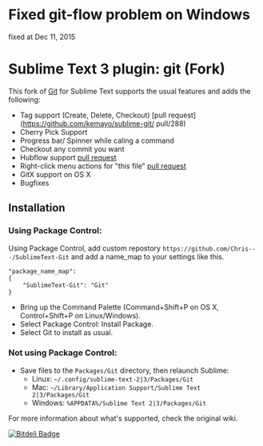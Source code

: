 # Fixed git-flow problem on Windows
fixed at Dec 11, 2015



# Sublime Text 3 plugin: git (Fork)

This fork of [Git](https://github.com/kemayo/sublime-git) for Sublime Text supports the usual features and adds the following:

- Tag support (Create, Delete, Checkout) [pull request](https://github.com/kemayo/sublime-git/	pull/288)
- Cherry Pick Support
- Progress bar/ Spinner while caling a command
- Checkout any commit you want
- Hubflow support [pull request](https://github.com/kemayo/sublime-git/pull/279)
- Right-click menu actions for "this file" [pull request](https://github.com/kemayo/sublime-git/pull/247)
- GitX support on OS X
- Bugfixes

## Installation

### Using Package Control:

Using Package Control, add custom repostory `https://github.com/Chris---/SublimeText-Git` and add a name_map to your settings like this.

	"package_name_map":
	{
		"SublimeText-Git": "Git"
	}

* Bring up the Command Palette (Command+Shift+P on OS X, Control+Shift+P on Linux/Windows).
* Select Package Control: Install Package.
* Select Git to install as usual.

### Not using Package Control:

* Save files to the `Packages/Git` directory, then relaunch Sublime:
  * Linux: `~/.config/sublime-text-2|3/Packages/Git`
  * Mac: `~/Library/Application Support/Sublime Text 2|3/Packages/Git`
  * Windows: `%APPDATA%/Sublime Text 2|3/Packages/Git`

For more information about what's supported, check the original wiki.

[![Bitdeli Badge](https://d2weczhvl823v0.cloudfront.net/Chris---/sublimetext-git/trend.png)](https://bitdeli.com/free "Bitdeli Badge")
